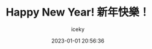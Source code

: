 ---
title: Happy New Year! 新年快樂！
author: iceky
categories: Gallery
style: photos
permalink: g_hny/
icon: photo
excerpt: Happy New Year!
cover: https://s2.loli.net/2023/01/11/A4zXQWOYBlTK8q9.jpg
gallery:  

  - src: https://i0.hdslb.com/bfs/album/91555aefc282aeeebd8372ffbe0beb3b6f879ca6.jpg
  - src: https://i0.hdslb.com/bfs/album/2a14fd1c9511873dd9e35b3e437b0d180e9a38a8.jpg
  - src: https://i0.hdslb.com/bfs/album/7a08efe70273ea526925b3f59654b9a7457c63b5.jpg
  - src: https://i0.hdslb.com/bfs/album/89081a72f602b2ce0269348db155928fb6542b14.jpg
  - src: https://i0.hdslb.com/bfs/album/0ed72afdee05e7cae1fdb7f7807d388ad804a0d1.jpg
  - src: https://i0.hdslb.com/bfs/album/1ee50e2454879704e36093aaea6154978b2b2a43.jpg
  - src: https://i0.hdslb.com/bfs/album/ed96f12490cf6d0519208e63ef8b1b8d7b832739.jpg
  - src: https://i0.hdslb.com/bfs/album/806df66da59100ba0193ca4bdfd42cfc686b2ac6.jpg
  - src: https://i0.hdslb.com/bfs/album/e052d9748440db3a8588d73fe3820f9a162e828a.jpg
  
abbrlink: g012
date: 2023-01-01 20:56:36
noindex: true
---